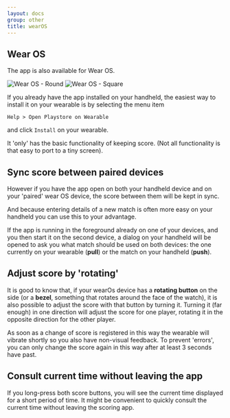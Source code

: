 ```yaml
---
layout: docs
group: other
title: wearOS
---
```

## Wear OS

The app is also available for Wear OS.

![Wear OS -  Round](../img/wearable.round.squore.png)
![Wear OS - Square](../img/wearable.square.squore.png)

If you already have the app installed on your handheld, the easiest way to install it on your wearable
is by selecting the menu item

    Help > Open Playstore on Wearable

and click `Install` on your wearable.

It 'only' has the basic functionality of keeping score.
(Not all functionality is that easy to port to a tiny screen).

## Sync score between paired devices

However if you have the app open on both your handheld device and on your 'paired' wear OS device, the score between
them will be kept in sync.

And because entering details of a new match is often more easy on your handheld you can use this to your advantage.

If the app is running in the foreground already on one of your devices, and you then start it on the second device,
a dialog on your handheld will be opened to ask you what match should be used on both devices:
the one currently on your wearable (**pull**) or the match on your handheld (**push**).

## Adjust score by 'rotating'

It is good to know that, if your wearOs device has a **rotating button** on the side
(or a **bezel**, something that rotates around the face of the watch),
it is also possible to adjust the score with that button by turning it.
Turning it (far enough) in one direction will adjust the score for one player,
rotating it in the opposite direction for the other player.

As soon as a change of score is registered in this way the wearable will vibrate shortly so you also have non-visual feedback. 
To prevent 'errors', you can only change the score again in this way after at least 3 seconds have past.

## Consult current time without leaving the app

If you long-press both score buttons, you will see the current time displayed for a short period of time.
It might be convenient to quickly consult the current time without leaving the scoring app.

